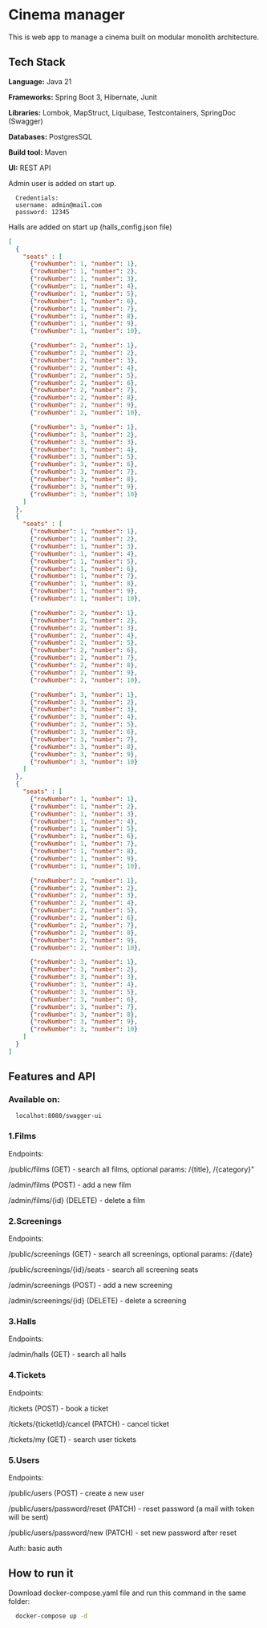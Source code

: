
# Cinema manager

This is web app to manage a cinema built on modular monolith architecture.




## Tech Stack

**Language:** Java 21

**Frameworks:** Spring Boot 3, Hibernate, Junit

**Libraries:** Lombok, MapStruct, Liquibase, Testcontainers, SpringDoc (Swagger)

**Databases:** PostgresSQL

**Build tool:** Maven

**UI:** REST API

Admin user is added on start up.

```
  Credentials:
  username: admin@mail.com
  password: 12345
```

Halls are added on start up (halls_config.json file)

```json
[
  {
    "seats" : [
      {"rowNumber": 1, "number": 1},
      {"rowNumber": 1, "number": 2},
      {"rowNumber": 1, "number": 3},
      {"rowNumber": 1, "number": 4},
      {"rowNumber": 1, "number": 5},
      {"rowNumber": 1, "number": 6},
      {"rowNumber": 1, "number": 7},
      {"rowNumber": 1, "number": 8},
      {"rowNumber": 1, "number": 9},
      {"rowNumber": 1, "number": 10},

      {"rowNumber": 2, "number": 1},
      {"rowNumber": 2, "number": 2},
      {"rowNumber": 2, "number": 3},
      {"rowNumber": 2, "number": 4},
      {"rowNumber": 2, "number": 5},
      {"rowNumber": 2, "number": 6},
      {"rowNumber": 2, "number": 7},
      {"rowNumber": 2, "number": 8},
      {"rowNumber": 2, "number": 9},
      {"rowNumber": 2, "number": 10},

      {"rowNumber": 3, "number": 1},
      {"rowNumber": 3, "number": 2},
      {"rowNumber": 3, "number": 3},
      {"rowNumber": 3, "number": 4},
      {"rowNumber": 3, "number": 5},
      {"rowNumber": 3, "number": 6},
      {"rowNumber": 3, "number": 7},
      {"rowNumber": 3, "number": 8},
      {"rowNumber": 3, "number": 9},
      {"rowNumber": 3, "number": 10}
    ]
  },
  {
    "seats" : [
      {"rowNumber": 1, "number": 1},
      {"rowNumber": 1, "number": 2},
      {"rowNumber": 1, "number": 3},
      {"rowNumber": 1, "number": 4},
      {"rowNumber": 1, "number": 5},
      {"rowNumber": 1, "number": 6},
      {"rowNumber": 1, "number": 7},
      {"rowNumber": 1, "number": 8},
      {"rowNumber": 1, "number": 9},
      {"rowNumber": 1, "number": 10},

      {"rowNumber": 2, "number": 1},
      {"rowNumber": 2, "number": 2},
      {"rowNumber": 2, "number": 3},
      {"rowNumber": 2, "number": 4},
      {"rowNumber": 2, "number": 5},
      {"rowNumber": 2, "number": 6},
      {"rowNumber": 2, "number": 7},
      {"rowNumber": 2, "number": 8},
      {"rowNumber": 2, "number": 9},
      {"rowNumber": 2, "number": 10},

      {"rowNumber": 3, "number": 1},
      {"rowNumber": 3, "number": 2},
      {"rowNumber": 3, "number": 3},
      {"rowNumber": 3, "number": 4},
      {"rowNumber": 3, "number": 5},
      {"rowNumber": 3, "number": 6},
      {"rowNumber": 3, "number": 7},
      {"rowNumber": 3, "number": 8},
      {"rowNumber": 3, "number": 9},
      {"rowNumber": 3, "number": 10}
    ]
  },
  {
    "seats" : [
      {"rowNumber": 1, "number": 1},
      {"rowNumber": 1, "number": 2},
      {"rowNumber": 1, "number": 3},
      {"rowNumber": 1, "number": 4},
      {"rowNumber": 1, "number": 5},
      {"rowNumber": 1, "number": 6},
      {"rowNumber": 1, "number": 7},
      {"rowNumber": 1, "number": 8},
      {"rowNumber": 1, "number": 9},
      {"rowNumber": 1, "number": 10},

      {"rowNumber": 2, "number": 1},
      {"rowNumber": 2, "number": 2},
      {"rowNumber": 2, "number": 3},
      {"rowNumber": 2, "number": 4},
      {"rowNumber": 2, "number": 5},
      {"rowNumber": 2, "number": 6},
      {"rowNumber": 2, "number": 7},
      {"rowNumber": 2, "number": 8},
      {"rowNumber": 2, "number": 9},
      {"rowNumber": 2, "number": 10},

      {"rowNumber": 3, "number": 1},
      {"rowNumber": 3, "number": 2},
      {"rowNumber": 3, "number": 3},
      {"rowNumber": 3, "number": 4},
      {"rowNumber": 3, "number": 5},
      {"rowNumber": 3, "number": 6},
      {"rowNumber": 3, "number": 7},
      {"rowNumber": 3, "number": 8},
      {"rowNumber": 3, "number": 9},
      {"rowNumber": 3, "number": 10}
    ]
  }
]
```

## Features and API

### Available on:
```http
  localhot:8080/swagger-ui
```

### 1.Films

Endpoints:

/public/films (GET) - search all films, optional params: /{title}, /{category}"

/admin/films (POST) - add a new film

/admin/films/{id} (DELETE) - delete a film

### 2.Screenings

Endpoints:

/public/screenings (GET) - search all screenings, optional params: /{date}

/public/screenings/{id}/seats - search all screening seats

/admin/screenings (POST) - add a new screening

/admin/screenings/{id} (DELETE) - delete a screening

### 3.Halls

Endpoints:

/admin/halls (GET) - search all halls

### 4.Tickets

Endpoints:

/tickets (POST) - book a ticket

/tickets/{ticketId}/cancel (PATCH) - cancel ticket

/tickets/my (GET) - search user tickets

### 5.Users

Endpoints:

/public/users (POST) - create a new user

/public/users/password/reset (PATCH) - reset password (a mail with token will be sent)

/public/users/password/new (PATCH) - set new password after reset

Auth: basic auth

## How to run it

Download docker-compose.yaml file and run this command in the same folder:

```bash
  docker-compose up -d
```
    